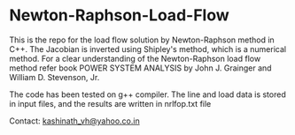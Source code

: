 # Newton-Raphson-Load-Flow
This is the repo for the load flow solution by Newton-Raphson method in C++.
The Jacobian is inverted using Shipley's method, which is a numerical method.
For a clear understanding of the Newton-Raphson load flow method refer book POWER SYSTEM ANALYSIS by John J. Grainger and William
D. Stevenson, Jr.

The code has been tested on g++ compiler. The line and load data is stored in input files, and the results are written in nrlfop.txt file

Contact: kashinath_vh@yahoo.co.in
